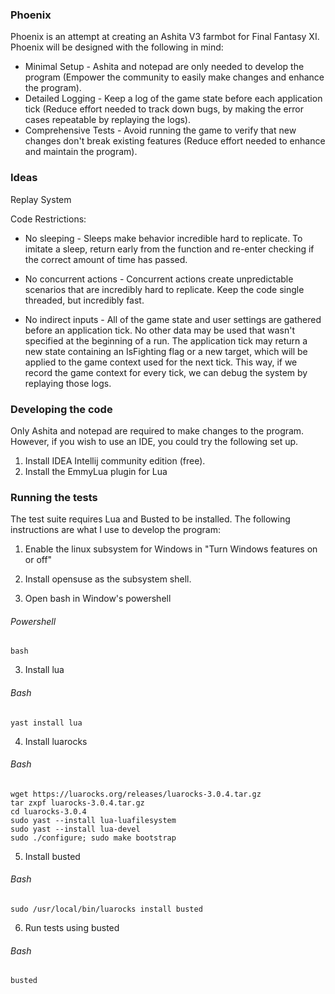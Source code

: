 ### Phoenix

Phoenix is an attempt at creating an Ashita V3 farmbot for Final Fantasy XI. Phoenix will be designed with the following in mind:

* Minimal Setup - Ashita and notepad are only needed to develop the program (Empower the community to easily make changes and enhance the program).
* Detailed Logging - Keep a log of the game state before each application tick (Reduce effort needed to track down bugs, by making the error cases repeatable by replaying the logs).
* Comprehensive Tests - Avoid running the game to verify that new changes don't break existing features (Reduce effort needed to enhance and maintain the program).

### Ideas

Replay System

Code Restrictions:
* No sleeping - Sleeps make behavior incredible hard to replicate. To imitate a sleep, return early from the function and re-enter checking if the correct amount of time has passed.

* No concurrent actions - Concurrent actions create unpredictable scenarios that are incredibly hard to replicate. Keep the code single threaded, but incredibly fast.

* No indirect inputs - All of the game state and user settings are gathered before an application tick. No other data may be used that wasn't specified at the beginning of a run. The application tick may return a new state containing an IsFighting flag or a new target, which will be applied to the game context used for the next tick. This way, if we record the game context for every tick, we can debug the system by replaying those logs. 

### Developing the code

Only Ashita and notepad are required to make changes to the program. However, if you wish to use an IDE, you could try the following set up.

1. Install IDEA Intellij community edition (free).
2. Install the EmmyLua plugin for Lua

### Running the tests

The test suite requires Lua and Busted to be installed. The following instructions are what I use to develop the program:

1. Enable the linux subsystem for Windows in "Turn Windows features on or off"

2. Install opensuse as the subsystem shell.

3. Open bash in Window's powershell

###### Powershell

`bash`

3. Install lua

###### Bash

`yast install lua`

4. Install luarocks

###### Bash

```
wget https://luarocks.org/releases/luarocks-3.0.4.tar.gz
tar zxpf luarocks-3.0.4.tar.gz
cd luarocks-3.0.4
sudo yast --install lua-luafilesystem
sudo yast --install lua-devel
sudo ./configure; sudo make bootstrap
```

5. Install busted

###### Bash

`sudo /usr/local/bin/luarocks install busted`

6. Run tests using busted

###### Bash

`busted`
